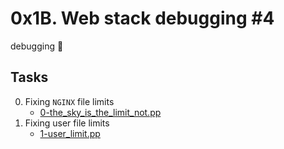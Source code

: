 # 0x1B. Web stack debugging #4

debugging :bug:

## Tasks
0. Fixing `NGINX` file limits
	* [0-the_sky_is_the_limit_not.pp](0-the_sky_is_the_limit_not.pp)
1. Fixing user file limits
	* [1-user_limit.pp](1-user_limit.pp)

